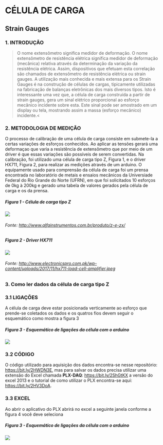 # CÉLULA DE CARGA

## Strain Gauges

### 1. INTRODUÇÃO

  > O nome extensômetro significa medidor de deformação. O nome extensômetro de resistência elétrica significa medidor de deformação (mecânica) relativa através da determinação da variação da resistência elétrica. Assim, dispositivos que efetuam esta correlação são chamados de extensômetro de resistência elétrica ou strain gauges. A utilização mais conhecida e mais extensa para os Strain Gauges é na construção de células de cargas, tipicamente utilizadas na fabricação de balanças eletrônicas dos mais diversos tipos. Isto é interessante uma vez que, a célula de carga construída a partir de strain gauges, gera um sinal elétrico proporcional ao esforço mecânico incidente sobre esta. Este sinal pode ser amostrado em um display ou tela, mostrando assim a massa (esforço mecânico) incidente.<
  
 ### 2. METODOLOGIA DE MEDIÇÃO
 
   O processo de calibração de uma célula de carga consiste em submete-la a certas variações de esforços conhecidos. Ao aplicar as tensões gerará uma deformaçao que varia a resistência de extensômetro que por meio de um driver é que essas variações são possíveis de serem convertidas.
   Na calibração, foi utilizado uma célula de carga tipo Z, Figura 1, e o driver HX711, Figura 2, para realizar as medições através de um arduino. O equipamente usado para comprensão da célula de carga foi um prensa encontrada no laboratório de metais e ensaios mecânicos da Universiade Federal do Rio Grande do Norte (UFRN), em que foi solicitados 10 esforços de 0kg à 200kg e gerado uma tabela de valores gerados pela célula de carga e os da prensa.
   
   
 ##### Figura 1 - Célula de carga tipo Z
   
   
   ![](http://www.alfainstrumentos.com.br/wp-content/uploads/2016/07/Z-e-zx_pag.png)
   
   
 ###### Fonte: http://www.alfainstrumentos.com.br/produto/z-e-zx/
 
 
 ##### Figura 2 - Driver HX711 
![](http://www.electronicspro.com.pk/wp-content/uploads/2017/11/hx711-load-cell-amplifier.jpeg)
 ###### Fonte: http://www.electronicspro.com.pk/wp-content/uploads/2017/11/hx711-load-cell-amplifier.jpeg
 
### 3. Como ler dados da célula de carga tipo Z

  ### 3.1 LIGAÇÕES
  
  A célula de carga deve estar posicionada verticamente ao esforço que prende-se coletados os dados e os quatros fios devem seguir o esquemático como mostra a figura 3
  
   ##### Figura 3 - Esquemático de ligações da célula com o arduino 
  ![](https://github.com/kaikecc/PRD_ELETRONICA/blob/master/C%C3%A9lula%20de%20Carga/Imagens/ESQUEM%C3%81TICO.png)
  
   ### 3.2 CÓDIGO
   
  O código utilizado para aquisição dos dados encontra-se nesse repositório: https://bit.ly/2HWDN3E, mas para salvar os dados precisa utilizar uma extensão do Excel chamada **PLX-DAQ**: https://bit.ly/2ShGtKX a versão do excel 2013 e o tutorial de como utilizar o PLX encontra-se aqui: https://bit.ly/2HV3DoA. 
  
   ### 3.3 EXCEL
   
   Ao abrir o aplicativo do PLX abrirá no excel a seguinte janela conforme a figura 4 você deve seleciona
   
   ##### Figura 3 - Esquemático de ligações da célula com o arduino
   ![](https://github.com/kaikecc/PRD_ELETRONICA/blob/master/C%C3%A9lula%20de%20Carga/Imagens/plx.png)
   
   
  
  
  
  
  
  









